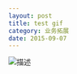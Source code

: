 ```yaml
---
layout: post
title: test gif
category: 业务拓展 
date: 2015-09-07
---
```


![描述](http://7u2myi.com1.z0.glb.clouddn.com/商家中心账务记录.gif)
